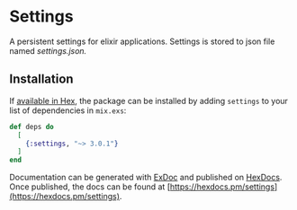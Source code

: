 # Settings

A persistent settings for elixir applications. Settings is stored to json file named *settings.json.*

## Installation

If [available in Hex](https://hex.pm/docs/publish), the package can be installed
by adding `settings` to your list of dependencies in `mix.exs`:

```elixir
def deps do
  [
    {:settings, "~> 3.0.1"}
  ]
end
```

Documentation can be generated with [ExDoc](https://github.com/elixir-lang/ex_doc)
and published on [HexDocs](https://hexdocs.pm). Once published, the docs can
be found at [https://hexdocs.pm/settings](https://hexdocs.pm/settings).

